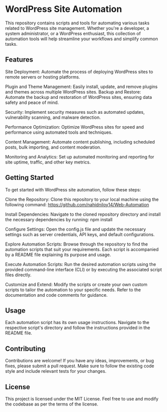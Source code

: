 
# WordPress Site Automation

This repository contains scripts and tools for automating various tasks related to WordPress site management. Whether you're a developer, a system administrator, or a WordPress enthusiast, this collection of automation tools will help streamline your workflows and simplify common tasks.
## Features
Site Deployment: Automate the process of deploying WordPress sites to remote servers or hosting platforms.

Plugin and Theme Management: Easily install, update, and remove plugins and themes across multiple WordPress sites.
Backup and Restore: Automate the backup and restoration of WordPress sites, ensuring data safety and peace of mind.

Security: Implement security measures such as automated updates, vulnerability scanning, and malware detection.

Performance Optimization: Optimize WordPress sites for speed and performance using automated tools and techniques.

Content Management: Automate content publishing, including scheduled posts, bulk importing, and content moderation.

Monitoring and Analytics: Set up automated monitoring and reporting for site uptime, traffic, and other key metrics.

## Getting Started
To get started with WordPress site automation, follow these steps:

Clone the Repository: Clone this repository to your local machine using the following command:
https://github.com/nahidniloy14/Web-Automation

Install Dependencies: Navigate to the cloned repository directory and install the necessary dependencies by running:
npm install

Configure Settings: Open the config.js file and update the necessary settings such as server credentials, API keys, and default configurations.

Explore Automation Scripts: Browse through the repository to find the automation scripts that suit your requirements. Each script is accompanied by a README file explaining its purpose and usage.

Execute Automation Scripts: Run the desired automation scripts using the provided command-line interface (CLI) or by executing the associated script files directly.

Customize and Extend: Modify the scripts or create your own custom scripts to tailor the automation to your specific needs. Refer to the documentation and code comments for guidance.


## Usage
Each automation script has its own usage instructions. Navigate to the respective script's directory and follow the instructions provided in the README file.
## Contributing
Contributions are welcome! If you have any ideas, improvements, or bug fixes, please submit a pull request. Make sure to follow the existing code style and include relevant tests for your changes.
## License
This project is licensed under the MIT License. Feel free to use and modify the codebase as per the terms of the license.